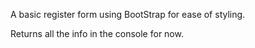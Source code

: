 A  basic register form using BootStrap for ease of styling. 

Returns all the info in the console for now.
